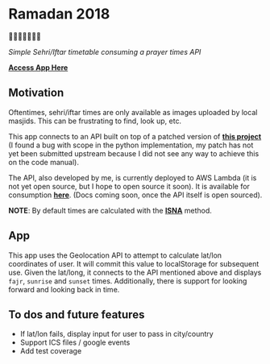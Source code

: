 # Ramadan 2018
🎉🎈🎂🍾🎊🍻💃

*Simple Sehri/Iftar timetable consuming a prayer times API*

**[Access App Here](https://mottaquikarim.github.io/Ramadan2018/)**


## Motivation

Oftentimes, sehri/iftar times are only available as images uploaded by local masjids. This can be frustrating to find, look up, etc.

This app connects to an API built on top of a patched version of **[this project](http://praytimes.org/manual)** (I found a bug with scope in the python implementation, my patch has not yet been submitted upstream because I did not see any way to achieve this on the code manual).

The API, also developed by me, is currently deployed to AWS Lambda (it is not yet open source, but I hope to open source it soon). It is available for consumption **[here](https://ksw1yk85j7.execute-api.us-east-1.amazonaws.com/prod/location/40.7128/-74.0059?date=1525343638)**. (Docs coming soon, once the API itself is open sourced).

**NOTE**: By default times are calculated with the **[ISNA](http://praytimes.org/wiki/Prayer_Times_Calculation)** method.

## App

This app uses the Geolocation API to attempt to calculate lat/lon coordinates of user. It will commit this value to localStorage for subsequent use. Given the lat/long, it connects to the API mentioned above and displays `fajr`, `sunrise` and `sunset` times. Additionally, there is support for looking forward and looking back in time.

## To dos and future features

* If lat/lon fails, display input for user to pass in city/country
* Support ICS files / google events
* Add test coverage
